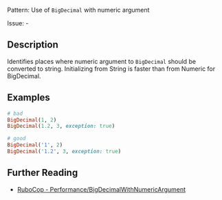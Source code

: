 Pattern: Use of `BigDecimal` with numeric argument

Issue: -

## Description

Identifies places where numeric argument to `BigDecimal` should be converted to string. Initializing from String is faster than from Numeric for BigDecimal.

## Examples

```ruby
# bad
BigDecimal(1, 2)
BigDecimal(1.2, 3, exception: true)

# good
BigDecimal('1', 2)
BigDecimal('1.2', 3, exception: true)
```

## Further Reading

* [RuboCop - Performance/BigDecimalWithNumericArgument](https://docs.rubocop.org/rubocop-performance/cops_performance.html#performancebigdecimalwithnumericargument)